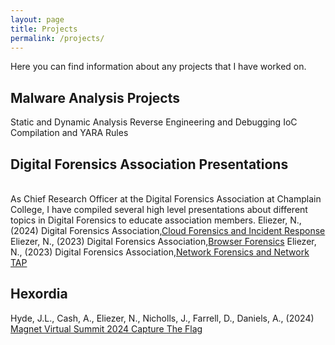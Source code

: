 ```yaml
---
layout: page
title: Projects
permalink: /projects/
---
```

Here you can find information about any projects that I have worked on.

<h2>Malware Analysis Projects</h2>
Static and Dynamic Analysis  
Reverse Engineering and Debugging  
IoC Compilation and YARA Rules  

<h2>Digital Forensics Association Presentations</h2>
<br>
As Chief Research Officer at the Digital Forensics Association at Champlain College, I have compiled several high level presentations about different topics in Digital Forensics to educate association members.
Eliezer, N., (2024) Digital Forensics Association,<a href="https://natnandf.github.io/projects/Cloud-Forensics-IR/">Cloud Forensics and Incident Response</a>  
Eliezer, N., (2023) Digital Forensics Association,<a href="URL">Browser Forensics</a>  
Eliezer, N., (2023) Digital Forensics Association,<a href="URL">Network Forensics and Network TAP</a>  

<h2>Hexordia</h2>
Hyde, J.L., Cash, A., Eliezer, N., Nicholls, J., Farrell, D.,  Daniels, A., (2024) <a href="https://www.magnetforensics.com/blog/magnet-virtual-summit-2024-capture-the-flag/">Magnet Virtual Summit 2024 Capture The Flag</a> 
